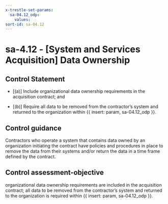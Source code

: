 ```yaml
---
x-trestle-set-params:
  sa-04.12_odp:
    values:
sort-id: sa-04.12
---
```


# sa-4.12 - \[System and Services Acquisition\] Data Ownership

## Control Statement

- \[(a)\] Include organizational data ownership requirements in the acquisition contract; and

- \[(b)\] Require all data to be removed from the contractor’s system and returned to the organization within {{ insert: param, sa-04.12_odp }}.

## Control guidance

Contractors who operate a system that contains data owned by an organization initiating the contract have policies and procedures in place to remove the data from their systems and/or return the data in a time frame defined by the contract.

## Control assessment-objective

organizational data ownership requirements are included in the acquisition contract;
all data to be removed from the contractor’s system and returned to the organization is required within {{ insert: param, sa-04.12_odp }}.
